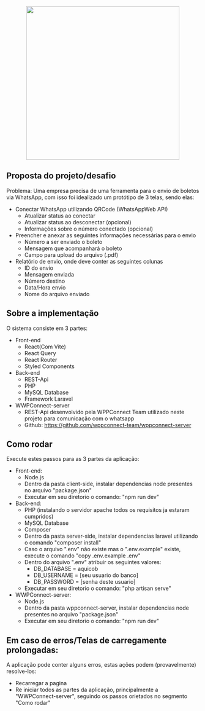 <p align="center"><a href="https://www.aquicob.com.br/" target="_blank"><img src="https://www.aquicob.com.br/assets/img/logo/logo1.png" width="400"></a></p>

## Proposta do projeto/desafio

Problema:  Uma empresa precisa de uma ferramenta para o envio de boletos via WhatsApp, com isso foi idealizado um protótipo de 3 telas, sendo elas: 
 
- Conectar WhatsApp utilizando QRCode (WhatsAppWeb API)
  - Atualizar status ao conectar
  - Atualizar status ao desconectar (opcional)
  - Informações sobre o número conectado (opcional)
- Preencher e anexar as seguintes informações necessárias para o envio
  - Número a ser enviado o boleto
  - Mensagem que acompanhará o boleto
  - Campo para upload do arquivo (.pdf)
- Relatório de envio, onde deve conter as seguintes colunas
  - ID do envio
  - Mensagem enviada
  - Número destino
  - Data/Hora envio
  - Nome do arquivo enviado

## Sobre a implementação

O sistema consiste em 3 partes: 

- Front-end
  - React(Com Vite)
  - React Query
  - React Router
  - Styled Components
- Back-end
  - REST-Api
  - PHP
  - MySQL Database
  - Framework Laravel
- WWPConnect-server
  - REST-Api desenvolvido pela WPPConnect Team utilizado neste projeto para comunicação com o whatsapp
  - Github: https://github.com/wppconnect-team/wppconnect-server

## Como rodar

Execute estes passos para as 3 partes da aplicação:

- Front-end: 
  - Node.js
  - Dentro da pasta client-side, instalar dependencias node presentes no arquivo "package.json"
  - Executar em seu diretorio o comando: "npm run dev"
- Back-end:
  - PHP (instalando o servidor apache todos os requisitos ja estaram cumpridos)
  - MySQL Database
  - Composer
  - Dentro da pasta server-side, instalar dependencias laravel utilizando o comando "composer install"
  - Caso o arquivo ".env" não existe mas o ".env.example" existe, execute o comando "copy .env.example .env"
  - Dentro do arquivo ".env" atribuir os seguintes valores:
    - DB_DATABASE = aquicob
    - DB_USERNAME = [seu usuario do banco]
    - DB_PASSWORD = [senha deste usuario]
  - Executar em seu diretorio o comando: "php artisan serve"
- WWPConnect-server:
  - Node.js
  - Dentro da pasta wppconnect-server, instalar dependencias node presentes no arquivo "package.json"
  - Executar em seu diretorio o comando: "npm run dev"

## Em caso de erros/Telas de carregamente prolongadas:

A aplicação pode conter alguns erros, estas ações podem (provavelmente) resolve-los:
- Recarregar a pagina
- Re iniciar todos as partes da aplicação, principalmente a "WWPConnect-server", seguindo os passos orietados no segmento "Como rodar"
